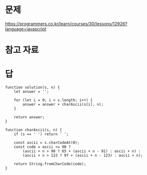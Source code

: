 # 문제
https://programmers.co.kr/learn/courses/30/lessons/12926?language=javascript

# 참고 자료

# 답
    function solution(s, n) {
        let answer = '';

        for (let i = 0; i < s.length; i++) {
            answer = answer + charAscii(s[i], n);
        }

        return answer;
    }

    function charAscii(s, n) {
        if (s == ' ') return ' ';

        const ascii = s.charCodeAt(0);
        const code = ascii <= 90 ?
            (ascii + n > 90 ? 65 + (ascii + n - 91) : ascii + n) :
            (ascii + n > 122 ? 97 + (ascii + n - 123) : ascii + n);

        return String.fromCharCode(code);
    }
